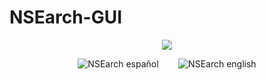 # NSEarch-GUI
<p align="center">
  <img src="https://user-images.githubusercontent.com/77067446/188985663-936c54aa-4996-460f-a4c3-b883fc1c889d.png"/>
</p>
<p align="center">
  <a title="NSEarch en Español"><img title="NSEarch español" src="https://user-images.githubusercontent.com/77067446/188995348-237538e7-546f-4f4c-816c-52a958192f9d.png"/></a>&nbsp;&nbsp;&nbsp;&nbsp;&nbsp;&nbsp;&nbsp;&nbsp;<a title="NSEarch in English"><img title="NSEarch english" src="https://user-images.githubusercontent.com/77067446/188995414-ab936bf6-fa68-4eb9-879b-dfd805b7ea35.png"/></a>
</p>

